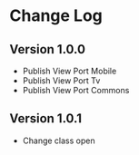 Change Log
==========

## Version 1.0.0

 * Publish View Port Mobile
 * Publish View Port Tv
 * Publish View Port Commons

## Version 1.0.1

 * Change class open
